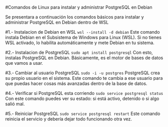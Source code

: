 #Comandos de Linux para instalar y administrar PostgreSQL en Debian

Se presentara a continuación los comandos básicos para instalar y administrar PostgreSQL en Debian dentro de WSL

#1.- Instalacion de Debian en WSL
```wsl --install -d debian```
Este comando instala Debian en el Subsistema de Windows para Linux (WSL). Si no tienes WSL activado, lo habilita automáticamente y mete Debian en tu sistema.

#2.- Instalacion de PostgreSQL
```sudo apt install postgresql```
Con esto, instalas PostgreSQL en Debian. Básicamente, es el motor de bases de datos que vamos a usar.

#3.- Cambiar al usuario PostgreSQL
```sudo -i -u postgres```
 PostgreSQL crea su propio usuario en el sistema. Este comando te cambia a ese usuario para que puedas hacer cosas más avanzadas dentro de la base de datos.

#4.- Verificar si PostgreSQL esta corriendo
```sudo service postgresql status```
Con este comando puedes ver su estado: si está activo, detenido o si algo salió mal.

#5.- Reiniciar PostgreSQL
```sudo service postgresql restart```
Este comando reinicia el servicio y debería dejar todo funcionando otra vez.
